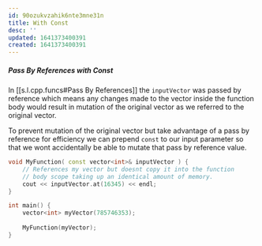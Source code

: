 ```yaml
---
id: 90ozukvzahik6nte3mne31n
title: With Const
desc: ''
updated: 1641373400391
created: 1641373400391
---
```



##### Pass By References with Const

In [[s.l.cpp.funcs#Pass By References]] the `inputVector` was passed by reference which means any changes made to the vector inside the function body would result in mutation of the original vector as we referred to the original vector.

To prevent mutation of the original vector but take advantage of a pass by reference for efficiency we can prepend `const` to our input parameter so that we wont accidentally be able to mutate that pass by reference value.

```cpp
void MyFunction( const vector<int>& inputVector ) {
	// References my vector but doesnt copy it into the function
	// body scope taking up an identical amount of memory.
	cout << inputVector.at(16345) << endl;
}

int main() {
	vector<int> myVector(785746353);
	
	MyFunction(myVector);
}
```
